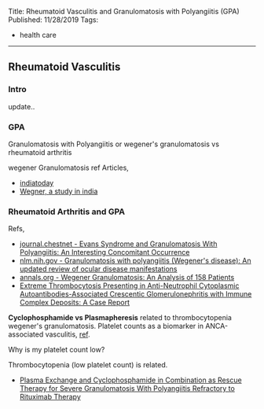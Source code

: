 Title: Rheumatoid Vasculitis and Granulomatosis with Polyangiitis (GPA)
Published: 11/28/2019
Tags:
  - health care
---

## Rheumatoid Vasculitis
### Intro
update..

### GPA
Granulomatosis with Polyangiitis or wegener's granulomatosis vs rheumatoid arthritis

wegener Granulomatosis ref Articles,
- [indiatoday](https://www.indiatoday.in/lifestyle/health/story/story/wegeners-granulomatosis/1/391068-300511-2014-09-24)
- [Wegner, a study in india](https://www.ncbi.nlm.nih.gov/pubmed/18610662)

### Rheumatoid Arthritis and GPA
Refs,
- [journal.chestnet - Evans Syndrome and Granulomatosis With Polyangiitis: An Interesting Concomitant Occurrence](https://journal.chestnet.org/article/S0012-3692(16)55832-2/fulltext)
- [nlm.nih.gov - Granulomatosis with polyangiitis (Wegener's disease): An updated review of ocular disease manifestations](https://www.ncbi.nlm.nih.gov/pmc/articles/PMC4869584/#bib16)
- [annals.org - Wegener Granulomatosis: An Analysis of 158 Patients](https://annals.org/aim/article-abstract/705389)
- [Extreme Thrombocytosis Presenting in Anti-Neutrophil Cytoplasmic Autoantibodies-Associated Crescentic Glomerulonephritis with Immune Complex Deposits: A Case Report](https://www.ncbi.nlm.nih.gov/pmc/articles/PMC5285513)

**Cyclophosphamide vs Plasmapheresis**
related to thrombocytopenia wegener's granulomatosis. Platelet counts as a biomarker in ANCA-associated vasculitis, [ref](https://www.ncbi.nlm.nih.gov/pubmed/25744854).

Why is my platelet count low?

Thrombocytopenia (low platelet count) is related.

- [Plasma Exchange and Cyclophosphamide in Combination as Rescue Therapy for Severe Granulomatosis With Polyangiitis Refractory to Rituximab Therapy](https://journal.chestnet.org/article/S0012-3692(17)31844-5/pdf)
